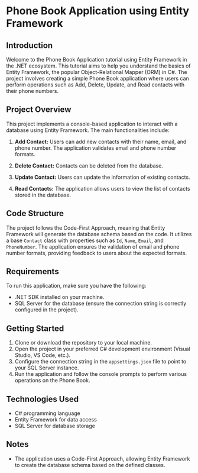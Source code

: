 # Phone Book Application using Entity Framework

## Introduction
Welcome to the Phone Book Application tutorial using Entity Framework in the .NET ecosystem. This tutorial aims to help you understand the basics of Entity Framework, the popular Object-Relational Mapper (ORM) in C#. The project involves creating a simple Phone Book application where users can perform operations such as Add, Delete, Update, and Read contacts with their phone numbers.

## Project Overview
This project implements a console-based application to interact with a database using Entity Framework. The main functionalities include:

1. **Add Contact:** Users can add new contacts with their name, email, and phone number. The application validates email and phone number formats.

2. **Delete Contact:** Contacts can be deleted from the database.

3. **Update Contact:** Users can update the information of existing contacts.

4. **Read Contacts:** The application allows users to view the list of contacts stored in the database.

## Code Structure
The project follows the Code-First Approach, meaning that Entity Framework will generate the database schema based on the code. It utilizes a base `Contact` class with properties such as `Id`, `Name`, `Email`, and `PhoneNumber`. The application ensures the validation of email and phone number formats, providing feedback to users about the expected formats.

## Requirements
To run this application, make sure you have the following:

- .NET SDK installed on your machine.
- SQL Server for the database (ensure the connection string is correctly configured in the project).

## Getting Started
1. Clone or download the repository to your local machine.
2. Open the project in your preferred C# development environment (Visual Studio, VS Code, etc.).
3. Configure the connection string in the `appsettings.json` file to point to your SQL Server instance.
4. Run the application and follow the console prompts to perform various operations on the Phone Book.

## Technologies Used
- C# programming language
- Entity Framework for data access
- SQL Server for database storage

## Notes
- The application uses a Code-First Approach, allowing Entity Framework to create the database schema based on the defined classes.
